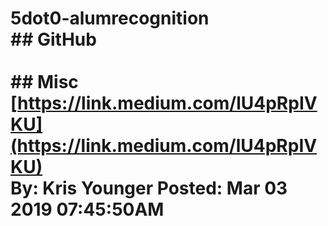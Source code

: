 # 5dot0-alumrecognition<br/>## GitHub<br/><br/>## Misc<br/>[https://link.medium.com/lU4pRpIVKU](https://link.medium.com/lU4pRpIVKU)<br/>By: Kris Younger Posted: Mar 03 2019 07:45:50AM<br/>